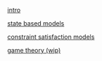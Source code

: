 [intro](intro.html)


[state based models](state_based_models.html)


[constraint satisfaction models](constraint_satisfaction_problems.html)


[game theory (wip)](game_theory.html)